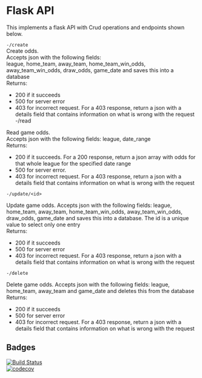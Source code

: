 # Flask API 

This implements a flask API with Crud operations and endpoints shown below.  
  
`-/create`  
Create odds.   
Accepts json with the following fields:   
league, home_team, away_team, home_team_win_odds, away_team_win_odds, draw_odds, game_date and saves this into a database  
Returns:   
- 200 if it succeeds
- 500 for server error
- 403 for incorrect request. For a 403 response, return a json with a details field that contains information on what is wrong with the request
-/read

Read game odds.   
Accepts json with the following fields: 
league, date_range  
Returns: 
- 200 if it succeeds. For a 200 response, return a json array with odds for that whole league for the specified date range
- 500 for server error.
- 403 for incorrect request. For a 403 response, return a json with a details field that contains information on what is wrong with the request

`-/update/<id>` 

Update game odds.
Accepts json with the following fields: 
league, home_team, away_team, home_team_win_odds, away_team_win_odds, draw_odds, game_date and saves this into a database. The id is a unique value to select only one entry  
Returns:
- 200 if it succeeds
- 500 for server error
- 403 for incorrect request. For a 403 response, return a json with a details field that contains information on what is wrong with the request

`-/delete`

Delete game odds.
Accepts json with the following fields: 
league, home_team, away_team and game_date and deletes this from the database  
Returns: 
- 200 if it succeeds
- 500 for server error
- 403 for incorrect request. For a 403 response, return a json with a details field that contains information on what is wrong with the request  
## Badges
[![Build Status](https://travis-ci.com/ashirafumiiro/Flask-API.svg?branch=master)](https://travis-ci.com/ashirafumiiro/Flask-API)  
[![codecov](https://codecov.io/gh/ashirafumiiro/Flask-API/branch/master/graph/badge.svg)](https://codecov.io/gh/ashirafumiiro/Flask-API)

